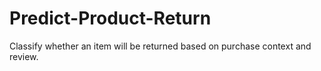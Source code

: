 # Predict-Product-Return
Classify whether an item will be returned based on purchase context and review.
